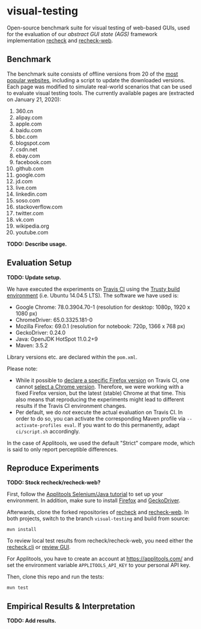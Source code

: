 # visual-testing

Open-source benchmark suite for visual testing of web-based GUIs, used for the evaluation of our _abstract GUI state (AGS)_ framework implementation [recheck](https://github.com/retest/recheck/) and [recheck-web](https://github.com/retest/recheck-web).

## Benchmark

The benchmark suite consists of offline versions from 20 of the [most popular websites](https://en.wikipedia.org/wiki/List_of_most_popular_websites), including a script to update the downloaded versions. Each page was modified to simulate real-world scenarios that can be used to evaluate visual testing tools. The currently available pages are (extracted on January 21, 2020):

1. 360.cn
1. alipay.com
1. apple.com
1. baidu.com
1. bbc.com
1. blogspot.com
1. csdn.net
1. ebay.com
1. facebook.com
1. github.com
1. google.com
1. jd.com
1. live.com
1. linkedin.com
1. soso.com
1. stackoverflow.com
1. twitter.com
1. vk.com
1. wikipedia.org
1. youtube.com

**TODO: Describe usage.**

## Evaluation Setup

**TODO: Update setup.**

We have executed the experiments on [Travis CI](https://travis-ci.com/) using the [Trusty build environment](https://docs.travis-ci.com/user/reference/trusty/) (i.e. Ubuntu 14.04.5 LTS). The software we have used is:

* Google Chrome: 78.0.3904.70-1 (resolution for desktop: 1080p, 1920 x 1080 px)
* ChromeDriver: 65.0.3325.181-0
* Mozilla Firefox: 69.0.1 (resolution for notebook: 720p, 1366 x 768 px)
* GeckoDriver: 0.24.0
* Java: OpenJDK HotSpot 11.0.2+9
* Maven: 3.5.2

Library versions etc. are declared within the `pom.xml`.

Please note:

* While it possible to [declare a specific Firefox version](https://docs.travis-ci.com/user/firefox#selecting-a-firefox-version/) on Travis CI, one cannot [select a Chrome version](https://docs.travis-ci.com/user/chrome/). Therefore, we were working with a fixed Firefox version, but the latest (stable) Chrome at that time. This also means that reproducing the experiments might lead to different results if the Travis CI environment changes.
* Per default, we do _not_ execute the actual evaluation on Travis CI. In order to do so, you can activate the corresponding Maven profile via `--activate-profiles eval`. If you want to do this permanently, adapt `ci/script.sh` accordingly.  

In the case of Applitools, we used the default "Strict" compare mode, which is said to only report perceptible differences.

## Reproduce Experiments

**TODO: Stock recheck/recheck-web?**

First, follow the [Applitools Selenium/Java tutorial](https://applitools.com/tutorials/selenium-java.html) to set up your environment. In addition, make sure to install [Firefox](https://mozilla.org/en/firefox/) and [GeckoDriver](https://firefox-source-docs.mozilla.org/testing/geckodriver/).

Afterwards, clone the forked repositories of [recheck](https://github.com/beatngu13/recheck/) and [recheck-web](https://github.com/beatngu13/recheck-web/). In both projects, switch to the branch `visual-testing` and build from source:

```
mvn install
```

To review local test results from recheck/recheck-web, you need either the [recheck.cli](https://github.com/retest/recheck.cli/) or [review GUI](https://retest.de/review/).

For Applitools, you have to create an account at https://applitools.com/ and set the environment variable `APPLITOOLS_API_KEY` to your personal API key.

Then, clone this repo and run the tests:

```
mvn test
```

## Empirical Results & Interpretation

**TODO: Add results.**
